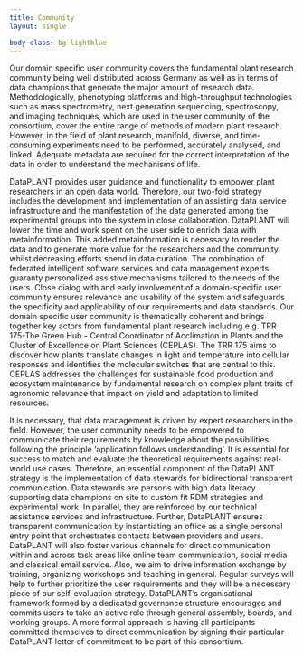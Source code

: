 ```yaml
---
title: Community
layout: single

body-class: bg-lightblue
---
```


Our domain specific user community covers the fundamental plant research community being well distributed across Germany as well as in terms of data champions that generate the major amount of research data. Methodologically, phenotyping platforms and high-throughput technologies such as mass spectrometry, next generation sequencing, spectroscopy, and imaging techniques, which are used in the user community of the consortium, cover the entire range of methods of modern plant research. However, in the field of plant research, manifold, diverse, and time-consuming experiments need to be performed, accurately analysed, and linked. Adequate metadata are required for the correct interpretation of the data in order to understand the mechanisms of life.

DataPLANT provides user guidance and functionality to empower plant researchers in an open data world. Therefore, our two-fold strategy includes the development and implementation of an assisting data service infrastructure and the manifestation of the data generated among the experimental groups into the system in close collaboration. DataPLANT will lower the time and work spent on the user side to enrich data with metainformation. This added metainformation is necessary to render the data and to generate more value for the researchers and the community whilst decreasing efforts spend in data curation. The combination of federated intelligent software services and data management experts guaranty personalized assistive mechanisms tailored to the needs of the users. Close dialog with and early involvement of a domain-specific user community ensures relevance and usability of the system and safeguards the specificity and applicability of our requirements and data standards. Our domain specific user community is thematically coherent and brings together key actors from fundamental plant research including e.g. TRR 175-The Green Hub - Central Coordinator of Acclimation in Plants and the Cluster of Excellence on Plant Sciences (CEPLAS). The TRR 175 aims to discover how plants translate changes in light and temperature into cellular responses and identifies the molecular switches that are central to this. CEPLAS addresses the challenges for sustainable food production and ecosystem maintenance by fundamental research on complex plant traits of agronomic relevance that impact on yield and adaptation to limited resources.

It is necessary, that data management is driven by expert researchers in the field. However, the user community needs to be empowered to communicate their requirements by knowledge about the possibilities following the principle ‘application follows understanding’. It is essential for success to match and evaluate the theoretical requirements against real-world use cases. Therefore, an essential component of the DataPLANT strategy is the implementation of data stewards for bidirectional transparent communication. Data stewards are persons with high data literacy supporting data champions on site to custom fit RDM strategies and experimental work. In parallel, they are reinforced by our technical assistance services and infrastructure. Further, DataPLANT ensures transparent communication by instantiating an office as a single personal entry point that orchestrates contacts between providers and users. DataPLANT will also foster various channels for direct communication within and across task areas like online team communication, social media and classical email service. Also, we aim to drive information exchange by training, organizing workshops and teaching in general. Regular surveys will help to further prioritize the user requirements and they will be a necessary piece of our self-evaluation strategy. DataPLANT’s organisational framework formed by a dedicated governance structure encourages and commits users to take an active role through general assembly, boards, and working groups. A more formal approach is having all participants committed themselves to direct communication by signing their particular DataPLANT letter of commitment to be part of this consortium.